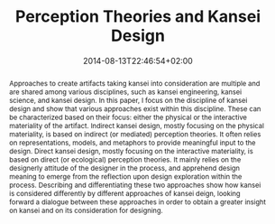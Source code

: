 ---
slug: perception-theories-and-kansei-design
title: Perception Theories and Kansei Design
layout: single
searchFilter: Publication
publitype: conference
subsection: conference
kansei: true
research: 
    -  kansei
institution:
    logo: TUe
    short: 'TU/e'
    name: "Eindhoven University of Technology"
    web: "https://www.tue.nl/en/"
    colo: "#c72125"
date: 2014-08-13T22:46:54+02:00
reference: "Lévy, P. (2014). Perception Theories and Kansei Design. In P., Lévy, S., Schütte, &amp; T., Yamanaka (Eds.), the Proceedings of Kansei Engineering and Emotion Research International Conference 2014, KEER2014 (pp 287–297). Linköping, Sweden: Japan Society of Kansei Engineering."
abstract: "Approaches to create artifacts taking kansei into consideration are multiple and are shared among various disciplines, such as kansei engineering, kansei science, and kansei design. In this paper, I focus on the discipline of kansei design and show that various approaches exist within this discipline. These can be characterized based on their focus: either the physical or the interactive materiality of the artifact. Indirect kansei design, mostly focusing on the physical materiality, is based on indirect (or mediated) perception theories. It often relies on representations, models, and metaphors to provide meaningful input to the design. Direct kansei design, mostly focusing on the interactive materiality, is based on direct (or ecological) perception theories. It mainly relies on the designerly attitude of the designer in the process, and apprehend design meaning to emerge from the reflection upon design exploration within the process. Describing and differentiating these two approaches show how kansei is considered differently by different approaches of kansei deign, looking forward a dialogue between these approaches in order to obtain a greater insight on kansei and on its consideration for designing."
link:
    paper: "https://1drv.ms/b/s!AnQx_v88q65Qv4R-QTdd7f_JQW30_A?e=unJRY6"
---
